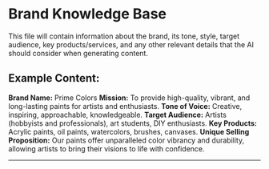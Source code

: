 # Brand Knowledge Base

This file will contain information about the brand, its tone, style, target audience, key products/services, and any other relevant details that the AI should consider when generating content.

## Example Content:

**Brand Name:** Prime Colors
**Mission:** To provide high-quality, vibrant, and long-lasting paints for artists and enthusiasts.
**Tone of Voice:** Creative, inspiring, approachable, knowledgeable.
**Target Audience:** Artists (hobbyists and professionals), art students, DIY enthusiasts.
**Key Products:** Acrylic paints, oil paints, watercolors, brushes, canvases.
**Unique Selling Proposition:** Our paints offer unparalleled color vibrancy and durability, allowing artists to bring their visions to life with confidence.

---